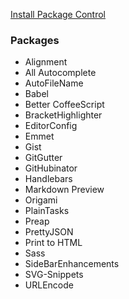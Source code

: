 [Install Package Control](https://packagecontrol.io/installation)

### Packages

- Alignment
- All Autocomplete
- AutoFileName
- Babel
- Better CoffeeScript
- BracketHighlighter
- EditorConfig
- Emmet
- Gist
- GitGutter
- GitHubinator
- Handlebars
- Markdown Preview
- Origami
- PlainTasks
- Preap
- PrettyJSON
- Print to HTML
- Sass
- SideBarEnhancements
- SVG-Snippets
- URLEncode